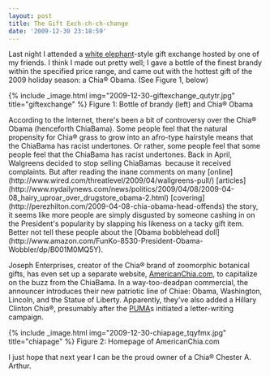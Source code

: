 ```yaml
---
layout: post
title: The Gift Exch-ch-ch-change
date: '2009-12-30 23:18:59'
---
```



Last night I attended a [white elephant](http://en.wikipedia.org/wiki/White_elephant_gift_exchange)-style gift exchange hosted by one of my friends. I think I made out pretty well; I gave a bottle of the finest brandy within the specified price range, and came out with the hottest gift of the 2009 holiday season: a Chia® Obama. (See Figure 1, below)

{% include _image.html img="2009-12-30-giftexchange_qutytr.jpg" title="giftexchange"  %}
Figure 1: Bottle of brandy (left) and Chia® Obama
</div>According to the Internet, there's been a bit of controversy over the Chia® Obama (henceforth ChiaBama). Some people feel that the natural propensity for Chia® grass to grow into an afro-type hairstyle means that the ChiaBama has racist undertones. Or rather, some people feel that some people feel that the ChiaBama has racist undertones. Back in April, Walgreens decided to stop selling ChiaBamas  because it received complaints. But after reading the inane comments on many [online](http://www.wired.com/threatlevel/2009/04/wallgreens-pull/) [articles](http://www.nydailynews.com/news/politics/2009/04/08/2009-04-08_hairy_uproar_over_drugstore_obama-2.html) [covering](http://perezhilton.com/2009-04-08-chia-obama-head-offends) the story, it seems like more people are simply disgusted by someone cashing in on the President's popularity by slapping his likeness on a tacky gift item. Better not tell these people about the [Obama bobblehead doll](http://www.amazon.com/FunKo-8530-President-Obama-Wobbler/dp/B001M0MQ5Y).

Joseph Enterprises, creator of the Chia® brand of zoomorphic botanical gifts, has even set up a separate website, [AmericanChia.com](http://www.americanchia.com), to capitalize on the buzz from the ChiaBama. In a way-too-deadpan commercial, the announcer introduces their new patriotic line of Chiae: Obama, Washington, Lincoln, and the Statue of Liberty. Apparently, they've also added a Hillary Clinton Chia®, presumably after the [PUMA](http://www.guardian.co.uk/world/2008/jun/07/hillaryclinton.barackobama)s initiated a letter-writing campaign.

{% include _image.html img="2009-12-30-chiapage_tqyfmx.jpg" title="chiapage"  %}
Figure 2: Homepage of AmericanChia.com
</div>I just hope that next year I can be the proud owner of a Chia® Chester A. Arthur.


